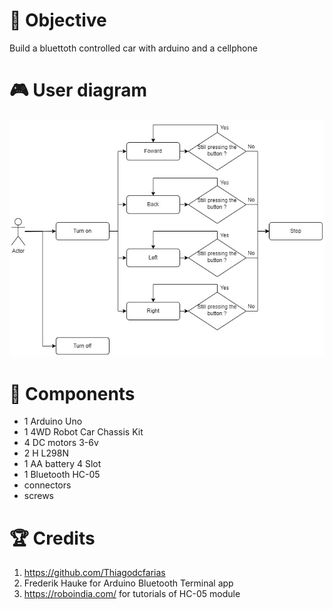 # :dart: Objective
Build a bluettoth controlled car with arduino and a cellphone
# :video_game: User diagram
![](https://github.com/Thiagodcfarias/controle-remoto-arduino/blob/main/assets/User%20fluxogram.jpg)
# :electric_plug: Components 
- 1 Arduino Uno
- 1 4WD Robot Car Chassis Kit
- 4 DC motors 3-6v
- 2 H L298N
- 1 AA battery  4 Slot
- 1 Bluetooth HC-05
- connectors 
- screws

# :trophy: Credits
1. https://github.com/Thiagodcfarias
2. Frederik Hauke for Arduino Bluetooth Terminal app
3. https://roboindia.com/ for tutorials of HC-05 module
